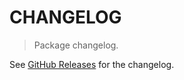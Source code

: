 # CHANGELOG

> Package changelog.

See [GitHub Releases](https://github.com/stdlib-js/assert-is-cube-number/releases) for the changelog.